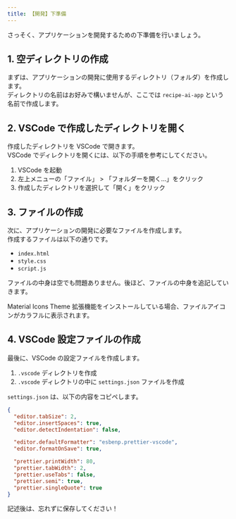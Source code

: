 ```yaml
---
title: 【開発】下準備
---
```


さっそく、アプリケーションを開発するための下準備を行いましょう。

## 1. 空ディレクトリの作成

まずは、アプリケーションの開発に使用するディレクトリ（フォルダ）を作成します。\
ディレクトリの名前はお好みで構いませんが、ここでは `recipe-ai-app` という名前で作成します。

## 2. VSCode で作成したディレクトリを開く

作成したディレクトリを VSCode で開きます。\
VSCode でディレクトリを開くには、以下の手順を参考にしてください。

1. VSCode を起動
2. 左上メニューの「ファイル」 > 「フォルダーを開く...」をクリック
3. 作成したディレクトリを選択して「開く」をクリック

## 3. ファイルの作成

次に、アプリケーションの開発に必要なファイルを作成します。\
作成するファイルは以下の通りです。

- `index.html`
- `style.css`
- `script.js`

ファイルの中身は空でも問題ありません。後ほど、ファイルの中身を追記していきます。

Material Icons Theme 拡張機能をインストールしている場合、ファイルアイコンがカラフルに表示されます。

## 4. VSCode 設定ファイルの作成

最後に、VSCode の設定ファイルを作成します。

1. `.vscode` ディレクトリを作成
2. `.vscode` ディレクトリの中に `settings.json` ファイルを作成

`settings.json` は、以下の内容をコピペします。

```json:./.vscode/settings.json
{
  "editor.tabSize": 2,
  "editor.insertSpaces": true,
  "editor.detectIndentation": false,

  "editor.defaultFormatter": "esbenp.prettier-vscode",
  "editor.formatOnSave": true,

  "prettier.printWidth": 80,
  "prettier.tabWidth": 2,
  "prettier.useTabs": false,
  "prettier.semi": true,
  "prettier.singleQuote": true
}
```

記述後は、忘れずに保存してください！

